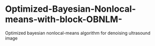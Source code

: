 # Optimized-Bayesian-Nonlocal-means-with-block-OBNLM-
Optimized bayesian nonlocal-means algorithm for denoising ultrasound image
